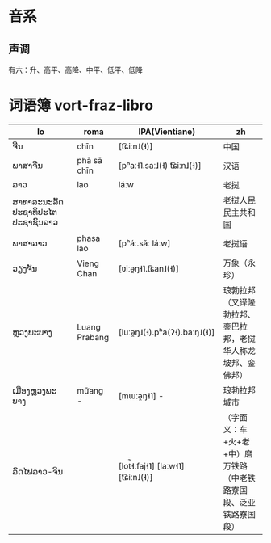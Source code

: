 
# 音系

## 声调

有六：升、高平、高降、中平、低平、低降

# 词语簿 vort-fraz-libro

lo | roma | IPA(Vientiane) | zh
-|-|-|-
ຈີນ | chīn | [t͡ɕiːn˩(˧)] | 中国
ພາສາຈີນ | phā sā chīn | [pʰaː˧˥.saː˩(˧) t͡ɕiːn˩(˧)] | 汉语
ລາວ | lao | láːw | 老挝
ສາທາລະນະລັດ ປະຊາທິປະໄຕ ປະຊາຊົນລາວ | | | 老挝人民民主共和国
ພາສາລາວ | phasa lao | [pʰáː.sǎː láːw] | 老挝语
ວຽງຈັນ | Vieng Chan | [ʋiːə̯ŋ˧˥.t͡ɕan˩(˧)] | 万象（永珍）
ຫຼວງພະບາງ | Luang Prabang | [luːə̯ŋ˩(˧).pʰa(ʔ˧).baːŋ˩(˧)] | 琅勃拉邦（又译隆勃拉邦、銮巴拉邦，老挝华人称龙坡邦、銮佛邦）
ເມືອງຫຼວງພະບາງ | mư̄ang - | [mɯːə̯ŋ˧˥] - | 琅勃拉邦城市
ລົດໄຟລາວ-ຈີນ | | [lot̚˧.faj˧˥] [laːw˧˥] [t͡ɕiːn˩(˧)] | （字面义：车+火+老+中）磨万铁路（中老铁路寮国段、泛亚铁路寮国段）
